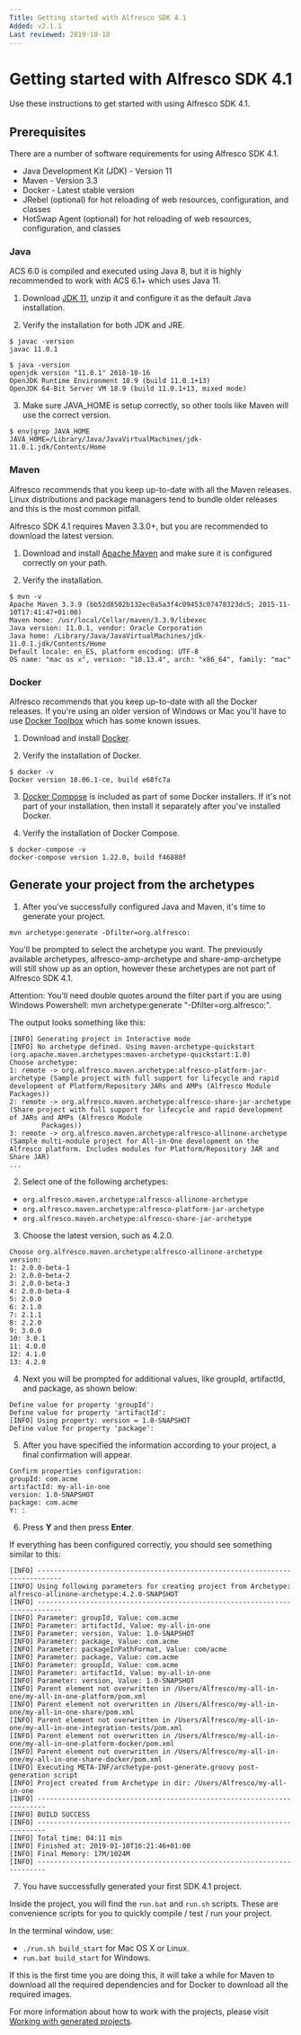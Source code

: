 ```yaml
---
Title: Getting started with Alfresco SDK 4.1
Added: v2.1.1
Last reviewed: 2019-10-18
---
```

# Getting started with Alfresco SDK 4.1

Use these instructions to get started with using Alfresco SDK 4.1.

## Prerequisites
   
There are a number of software requirements for using Alfresco SDK 4.1.
* Java Development Kit (JDK) - Version 11
* Maven - Version 3.3
* Docker - Latest stable version
* JRebel (optional) for hot reloading of web resources, configuration, and classes
* HotSwap Agent (optional) for hot reloading of web resources, configuration, and classes

### Java

ACS 6.0 is compiled and executed using Java 8, but it is highly recommended to work with ACS 6.1+ which uses Java 11.

1. Download [JDK 11](https://jdk.java.net/11/), unzip it and configure it as the default Java installation.

2. Verify the installation for both JDK and JRE.

```
$ javac -version
javac 11.0.1

$ java -version
openjdk version "11.0.1" 2018-10-16
OpenJDK Runtime Environment 18.9 (build 11.0.1+13)
OpenJDK 64-Bit Server VM 18.9 (build 11.0.1+13, mixed mode)
```

3. Make sure JAVA_HOME is setup correctly, so other tools like Maven will use the correct version.

```
$ env|grep JAVA_HOME
JAVA_HOME=/Library/Java/JavaVirtualMachines/jdk-11.0.1.jdk/Contents/Home
```

### Maven

Alfresco recommends that you keep up-to-date with all the Maven releases. Linux distributions and package managers tend to bundle older releases and this is 
the most common pitfall.

Alfresco SDK 4.1 requires Maven 3.3.0+, but you are recommended to download the latest version.

1. Download and install [Apache Maven](https://maven.apache.org/download.cgi) and make sure it is configured correctly on your path.

2. Verify the installation.

```
$ mvn -v
Apache Maven 3.3.9 (bb52d8502b132ec0a5a3f4c09453c07478323dc5; 2015-11-10T17:41:47+01:00)
Maven home: /usr/local/Cellar/maven/3.3.9/libexec
Java version: 11.0.1, vendor: Oracle Corporation
Java home: /Library/Java/JavaVirtualMachines/jdk-11.0.1.jdk/Contents/Home
Default locale: en_ES, platform encoding: UTF-8
OS name: "mac os x", version: "10.13.4", arch: "x86_64", family: "mac"
```

### Docker

Alfresco recommends that you keep up-to-date with all the Docker releases. If you're using an older version of Windows or Mac you'll have to use 
[Docker Toolbox](https://docs.docker.com/toolbox/) which has some known issues.

1. Download and install [Docker](https://docs.docker.com/install/).

2. Verify the installation of Docker.

```
$ docker -v
Docker version 18.06.1-ce, build e68fc7a
``` 

3. [Docker Compose](https://docs.docker.com/compose/install/) is included as part of some Docker installers. If it's not part of your installation, then 
install it separately after you've installed Docker.

4. Verify the installation of Docker Compose.

```
$ docker-compose -v
docker-compose version 1.22.0, build f46880f
```

## Generate your project from the archetypes

1. After you've successfully configured Java and Maven, it's time to generate your project.

```
mvn archetype:generate -Dfilter=org.alfresco:
```

You'll be prompted to select the archetype you want. The previously available archetypes, alfresco-amp-archetype and share-amp-archetype will still show up 
as an option, however these archetypes are not part of Alfresco SDK 4.1.

Attention: You'll need double quotes around the filter part if you are using Windows Powershell: mvn archetype:generate "-Dfilter=org.alfresco:".

The output looks something like this:

```
[INFO] Generating project in Interactive mode
[INFO] No archetype defined. Using maven-archetype-quickstart (org.apache.maven.archetypes:maven-archetype-quickstart:1.0)
Choose archetype:
1: remote -> org.alfresco.maven.archetype:alfresco-platform-jar-archetype (Sample project with full support for lifecycle and rapid development of Platform/Repository JARs and AMPs (Alfresco Module Packages))
2: remote -> org.alfresco.maven.archetype:alfresco-share-jar-archetype (Share project with full support for lifecycle and rapid development of JARs and AMPs (Alfresco Module
        Packages))
3: remote -> org.alfresco.maven.archetype:alfresco-allinone-archetype (Sample multi-module project for All-in-One development on the Alfresco platform. Includes modules for Platform/Repository JAR and Share JAR)
...
```

2. Select one of the following archetypes:

* `org.alfresco.maven.archetype:alfresco-allinone-archetype`
* `org.alfresco.maven.archetype:alfresco-platform-jar-archetype`
* `org.alfresco.maven.archetype:alfresco-share-jar-archetype`

3. Choose the latest version, such as 4.2.0.

```
Choose org.alfresco.maven.archetype:alfresco-allinone-archetype version:
1: 2.0.0-beta-1
2: 2.0.0-beta-2
3: 2.0.0-beta-3
4: 2.0.0-beta-4
5: 2.0.0
6: 2.1.0
7: 2.1.1
8: 2.2.0
9: 3.0.0
10: 3.0.1
11: 4.0.0
12: 4.1.0
13: 4.2.0
```

4. Next you will be prompted for additional values, like groupId, artifactId, and package, as shown below:

```
Define value for property 'groupId':
Define value for property 'artifactId':
[INFO] Using property: version = 1.0-SNAPSHOT
Define value for property 'package':
```

5. After you have specified the information according to your project, a final confirmation will appear.

```
Confirm properties configuration:
groupId: com.acme
artifactId: my-all-in-one
version: 1.0-SNAPSHOT
package: com.acme
Y: :
```

6. Press **Y** and then press **Enter**.

If everything has been configured correctly, you should see something similar to this:

```
[INFO] ----------------------------------------------------------------------------
[INFO] Using following parameters for creating project from Archetype: alfresco-allinone-archetype:4.2.0-SNAPSHOT
[INFO] ----------------------------------------------------------------------------
[INFO] Parameter: groupId, Value: com.acme
[INFO] Parameter: artifactId, Value: my-all-in-one
[INFO] Parameter: version, Value: 1.0-SNAPSHOT
[INFO] Parameter: package, Value: com.acme
[INFO] Parameter: packageInPathFormat, Value: com/acme
[INFO] Parameter: package, Value: com.acme
[INFO] Parameter: groupId, Value: com.acme
[INFO] Parameter: artifactId, Value: my-all-in-one
[INFO] Parameter: version, Value: 1.0-SNAPSHOT
[INFO] Parent element not overwritten in /Users/Alfresco/my-all-in-one/my-all-in-one-platform/pom.xml
[INFO] Parent element not overwritten in /Users/Alfresco/my-all-in-one/my-all-in-one-share/pom.xml
[INFO] Parent element not overwritten in /Users/Alfresco/my-all-in-one/my-all-in-one-integration-tests/pom.xml
[INFO] Parent element not overwritten in /Users/Alfresco/my-all-in-one/my-all-in-one-platform-docker/pom.xml
[INFO] Parent element not overwritten in /Users/Alfresco/my-all-in-one/my-all-in-one-share-docker/pom.xml
[INFO] Executing META-INF/archetype-post-generate.groovy post-generation script
[INFO] Project created from Archetype in dir: /Users/Alfresco/my-all-in-one
[INFO] ------------------------------------------------------------------------
[INFO] BUILD SUCCESS
[INFO] ------------------------------------------------------------------------
[INFO] Total time: 04:11 min
[INFO] Finished at: 2019-01-10T16:21:46+01:00
[INFO] Final Memory: 17M/1024M
[INFO] ------------------------------------------------------------------------
```

7. You have successfully generated your first SDK 4.1 project.

Inside the project, you will find the `run.bat` and `run.sh` scripts. These are convenience scripts for you to quickly compile / test / run your project.

In the terminal window, use:
* `./run.sh build_start` for Mac OS X or Linux.
* `run.bat build_start` for Windows.

If this is the first time you are doing this, it will take a while for Maven to download all the required dependencies and for Docker to download all the
required images.

For more information about how to work with the projects, please visit [Working with generated projects](working-with-generated-projects/README.md).
